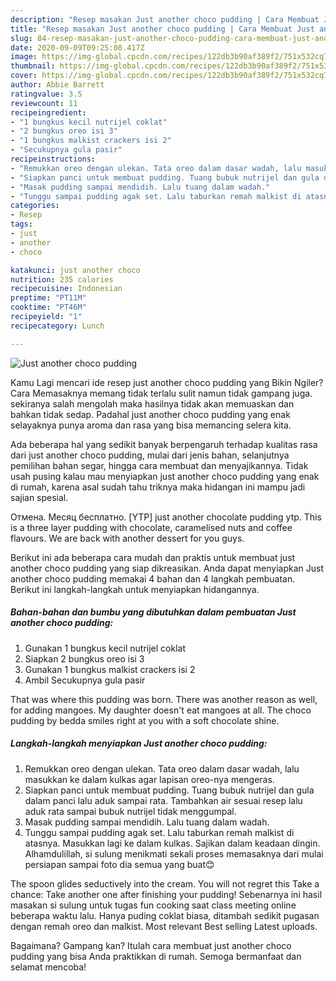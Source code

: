 ```yaml
---
description: "Resep masakan Just another choco pudding | Cara Membuat Just another choco pudding Yang Lezat Sekali"
title: "Resep masakan Just another choco pudding | Cara Membuat Just another choco pudding Yang Lezat Sekali"
slug: 84-resep-masakan-just-another-choco-pudding-cara-membuat-just-another-choco-pudding-yang-lezat-sekali
date: 2020-09-09T09:25:08.417Z
image: https://img-global.cpcdn.com/recipes/122db3b90af389f2/751x532cq70/just-another-choco-pudding-foto-resep-utama.jpg
thumbnail: https://img-global.cpcdn.com/recipes/122db3b90af389f2/751x532cq70/just-another-choco-pudding-foto-resep-utama.jpg
cover: https://img-global.cpcdn.com/recipes/122db3b90af389f2/751x532cq70/just-another-choco-pudding-foto-resep-utama.jpg
author: Abbie Barrett
ratingvalue: 3.5
reviewcount: 11
recipeingredient:
- "1 bungkus kecil nutrijel coklat"
- "2 bungkus oreo isi 3"
- "1 bungkus malkist crackers isi 2"
- "Secukupnya gula pasir"
recipeinstructions:
- "Remukkan oreo dengan ulekan. Tata oreo dalam dasar wadah, lalu masukkan ke dalam kulkas agar lapisan oreo-nya mengeras."
- "Siapkan panci untuk membuat pudding. Tuang bubuk nutrijel dan gula dalam panci lalu aduk sampai rata. Tambahkan air sesuai resep lalu aduk rata sampai bubuk nutrijel tidak menggumpal."
- "Masak pudding sampai mendidih. Lalu tuang dalam wadah."
- "Tunggu sampai pudding agak set. Lalu taburkan remah malkist di atasnya. Masukkan lagi ke dalam kulkas. Sajikan dalam keadaan dingin. Alhamdulillah, si sulung menikmati sekali proses memasaknya dari mulai persiapan sampai foto dia semua yang buat😊"
categories:
- Resep
tags:
- just
- another
- choco

katakunci: just another choco 
nutrition: 235 calories
recipecuisine: Indonesian
preptime: "PT11M"
cooktime: "PT46M"
recipeyield: "1"
recipecategory: Lunch

---
```



![Just another choco pudding](https://img-global.cpcdn.com/recipes/122db3b90af389f2/751x532cq70/just-another-choco-pudding-foto-resep-utama.jpg)

Kamu Lagi mencari ide resep just another choco pudding yang Bikin Ngiler? Cara Memasaknya memang tidak terlalu sulit namun tidak gampang juga. sekiranya salah mengolah maka hasilnya tidak akan memuaskan dan bahkan tidak sedap. Padahal just another choco pudding yang enak selayaknya punya aroma dan rasa yang bisa memancing selera kita.

Ada beberapa hal yang sedikit banyak berpengaruh terhadap kualitas rasa dari just another choco pudding, mulai dari jenis bahan, selanjutnya pemilihan bahan segar, hingga cara membuat dan menyajikannya. Tidak usah pusing kalau mau menyiapkan just another choco pudding yang enak di rumah, karena asal sudah tahu triknya maka hidangan ini mampu jadi sajian spesial.

Отмена. Месяц бесплатно. [YTP] just another chocolate pudding ytp. This is a three layer pudding with chocolate, caramelised nuts and coffee flavours. We are back with another dessert for you guys.


Berikut ini ada beberapa cara mudah dan praktis untuk membuat just another choco pudding yang siap dikreasikan. Anda dapat menyiapkan Just another choco pudding memakai 4 bahan dan 4 langkah pembuatan. Berikut ini langkah-langkah untuk menyiapkan hidangannya.

<!--inarticleads1-->

##### Bahan-bahan dan bumbu yang dibutuhkan dalam pembuatan Just another choco pudding:

1. Gunakan 1 bungkus kecil nutrijel coklat
1. Siapkan 2 bungkus oreo isi 3
1. Gunakan 1 bungkus malkist crackers isi 2
1. Ambil Secukupnya gula pasir


That was where this pudding was born. There was another reason as well, for adding mangoes. My daughter doesn&#39;t eat mangoes at all. The choco pudding by bedda smiles right at you with a soft chocolate shine. 

<!--inarticleads2-->

##### Langkah-langkah menyiapkan Just another choco pudding:

1. Remukkan oreo dengan ulekan. Tata oreo dalam dasar wadah, lalu masukkan ke dalam kulkas agar lapisan oreo-nya mengeras.
1. Siapkan panci untuk membuat pudding. Tuang bubuk nutrijel dan gula dalam panci lalu aduk sampai rata. Tambahkan air sesuai resep lalu aduk rata sampai bubuk nutrijel tidak menggumpal.
1. Masak pudding sampai mendidih. Lalu tuang dalam wadah.
1. Tunggu sampai pudding agak set. Lalu taburkan remah malkist di atasnya. Masukkan lagi ke dalam kulkas. Sajikan dalam keadaan dingin. Alhamdulillah, si sulung menikmati sekali proses memasaknya dari mulai persiapan sampai foto dia semua yang buat😊


The spoon glides seductively into the cream. You will not regret this Take a chance: Take another one after finishing your pudding! Sebenarnya ini hasil masakan si sulung untuk tugas fun cooking saat class meeting online beberapa waktu lalu. Hanya puding coklat biasa, ditambah sedikit pugasan dengan remah oreo dan malkist. Most relevant Best selling Latest uploads. 

Bagaimana? Gampang kan? Itulah cara membuat just another choco pudding yang bisa Anda praktikkan di rumah. Semoga bermanfaat dan selamat mencoba!
